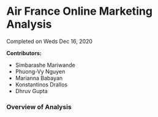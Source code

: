 # Air France Online Marketing Analysis
Completed on Weds Dec 16, 2020

**Contributors:**
- Simbarashe Mariwande
- Phuong-Vy Nguyen
- Marianna Babayan
- Konstantinos Drallos
- Dhruv Gupta

### Overview of Analysis


